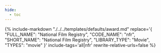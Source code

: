 ```yaml
---
hide:
  - toc
---
```

{%
    include-markdown "./../../templates/defaults/award.md"
    replace='{
        "FULL_NAME": "National Film Registry",
        "CODE_NAME": "nfr",
        "SHORT_NAME": "National Film Registry",
        "LIBRARY_TYPE": "Movie",
        "TYPES": "movie"
    }'
    include-tags='all|nfr'
    rewrite-relative-urls=false
%}